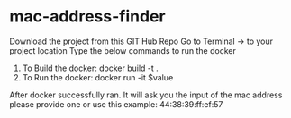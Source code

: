 # mac-address-finder

Download the project from this GIT Hub Repo
Go to Terminal -> to your project location
Type the below commands to run the docker
1. To Build the docker:
docker build -t <project-name> .
2. To Run the docker:
docker run -it <project-name> $value

After docker successfully ran.
It will ask you the input of the mac address please provide one or use this example: 44:38:39:ff:ef:57





